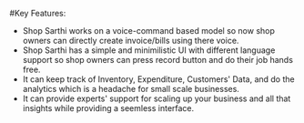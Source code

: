 #Key Features:
* Shop Sarthi works on a voice-command based model so now shop owners can directly create invoice/bills using there voice.
* Shop Sarthi has a simple and minimilistic UI with different language support so shop owners can press record button and do their job hands free.
*	It can keep track of Inventory, Expenditure, Customers' Data, and do the analytics which is a headache for small scale businesses.
* It can provide experts' support for scaling up your business and all that insights while providing a seemless interface.